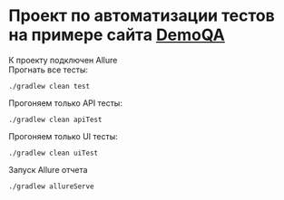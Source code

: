 # Проект по автоматизации тестов на примере сайта [DemoQA](https://demoqa.com)
К проекту подключен Allure  
Прогнать все тесты:
```shell
./gradlew clean test  
```

Прогоняем только API тесты:
```shell
./gradlew clean apiTest  
```

Прогоняем только UI тесты:
```shell
./gradlew clean uiTest  
```

Запуск Allure отчета
```shell
./gradlew allureServe
```
